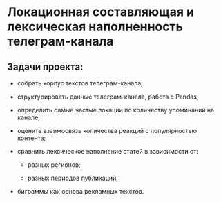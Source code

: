 # Локационная составляющая и лексическая наполненность телеграм-канала 
## Задачи проекта:
-	собрать корпус текстов телеграм-канала;
-	структурировать данные телеграм-канала, работа с Pandas;
-	определить самые частые локации по количеству упоминаний на канале;
-	оценить взаимосвязь количества реакций с популярностью контента;
-	сравнить лексическое наполнение статей в зависимости от:

 	 -	разных регионов;
    
  
    -	разных периодов публикаций;
-	биграммы как основа рекламных текстов.
